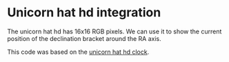 # Unicorn hat hd integration
The unicorn hat hd has 16x16 RGB pixels.
We can use it to show the current position of the declination bracket around the RA axis.


This code was based on the [unicorn hat hd clock](https://github.com/jonathanmeaney/unicorn-hat-hd-clock).
